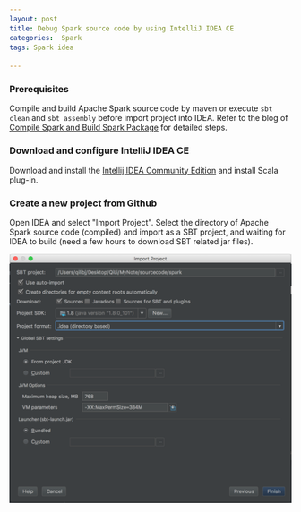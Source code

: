 ```yaml
---
layout: post
title: Debug Spark source code by using IntelliJ IDEA CE
categories:  Spark
tags: Spark idea

---
```


### Prerequisites

Compile and build Apache Spark source code by maven or execute `sbt clean` and `sbt assembly` before import project into IDEA. Refer to the blog of [Compile Spark and Build Spark Package](https://qili93.github.io/Build-and-Compile-Spark/) for detailed steps.

### Download and configure IntelliJ IDEA CE

Download and install the [Intellij IDEA Community Edition](https://www.jetbrains.com/idea/download/) and install Scala plug-in.

### Create a new project from Github

Open IDEA and select "Import Project". Select the directory of Apache Spark source code (compiled) and import as a SBT project, and waiting for IDEA to build (need a few hours to download SBT related jar files).

![idea-sbt-project](../images/idea-sbt-project.png)

